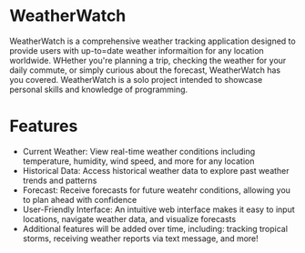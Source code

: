 # WeatherWatch

WeatherWatch is a comprehensive weather tracking application designed to provide users with up-to=date weather informaition for any location worldwide.  WHether you're planning a trip, checking the weather for your daily commute, or simply curious about the forecast, WeatherWatch has you covered. WeatherWatch is a solo project intended to showcase personal skills and knowledge of programming.

# Features

- Current Weather: View real-time weather conditions including temperature, humidity, wind speed, and more for any location
- Historical Data: Access historical weather data to explore past weather trends and patterns
- Forecast: Receive forecasts for future weatehr conditions, allowing you to plan ahead with confidence
- User-Friendly Interface: An intuitive web interface makes it easy to input locations, navigate weather data, and visualize forecasts
- Additional features will be added over time, including: tracking tropical storms, receiving weather reports via text message, and more!
